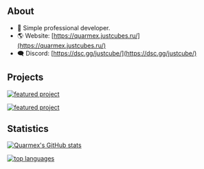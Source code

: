 ## About

- 🚀 Simple professional developer.
- 🌎 Website: [https://quarmex.justcubes.ru/](https://quarmex.justcubes.ru/)
- 🗨️ Discord: [https://dsc.gg/justcube/](https://dsc.gg/justcube/)

## Projects
[![featured project](https://github-readme-stats.vercel.app/api/pin/?username=quarmex&repo=quarmex&theme=nord)](https://github.com/quarmex/quarmex)

[![featured project](https://github-readme-stats.vercel.app/api/pin/?username=quarmex&repo=quarmex.github.io&theme=nord)](https://github.com/quarmex/quarmex.github.io)

## Statistics

[![Quarmex's GitHub stats](https://github-readme-stats.vercel.app/api?username=quarmex&theme=nord&show_icons=true&count_private=true)](https://github.com/quarmex/)

[![top languages](https://github-readme-stats.vercel.app/api/top-langs/?username=quarmex&theme=nord&langs_count=4&layout=compact&hide=java)](https://github.com/quarmex/)
